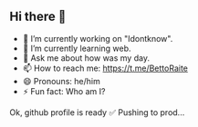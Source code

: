 ## Hi there 👋



<!--
**BettoRaite/BettoRaite** is a ✨ _special_ ✨ repository because its `README.md` (this file) appears on your GitHub profile.

Here are some ideas to get you started:
-->

- 🔭 I’m currently working on "Idontknow". 
- 🌱 I’m currently learning web.
- 💬 Ask me about how was my day.
- 📫 How to reach me: https://t.me/BettoRaite
- 😄 Pronouns: he/him
- ⚡ Fun fact: Who am I?

Ok, github profile is ready ✅
Pushing to prod...
